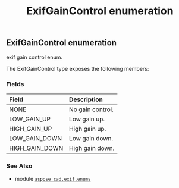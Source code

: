 ﻿---
title: ExifGainControl enumeration
second_title: Aspose.CAD for Python via .NET API References
description: 
type: docs
weight: 90
url: /aspose.cad.exif.enums/exifgaincontrol/
is_root: false
---

## ExifGainControl enumeration

exif gain control enum.



The ExifGainControl type exposes the following members:

### Fields
| Field | Description |
| :- | :- |
| NONE | No gain control. |
| LOW_GAIN_UP | Low gain up. |
| HIGH_GAIN_UP | High gain up. |
| LOW_GAIN_DOWN | Low gain down. |
| HIGH_GAIN_DOWN | High gain down. |



### See Also
* module [`aspose.cad.exif.enums`](..)
